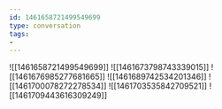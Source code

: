 ```yaml
---
id: 1461658721499549699
type: conversation
tags:
- 
---
```

![[1461658721499549699]]
![[1461673798743339015]]
![[1461676985277681665]]
![[1461689742534201346]]
![[1461700078272278534]]
![[1461703535842709521]]
![[1461709443616309249]]

